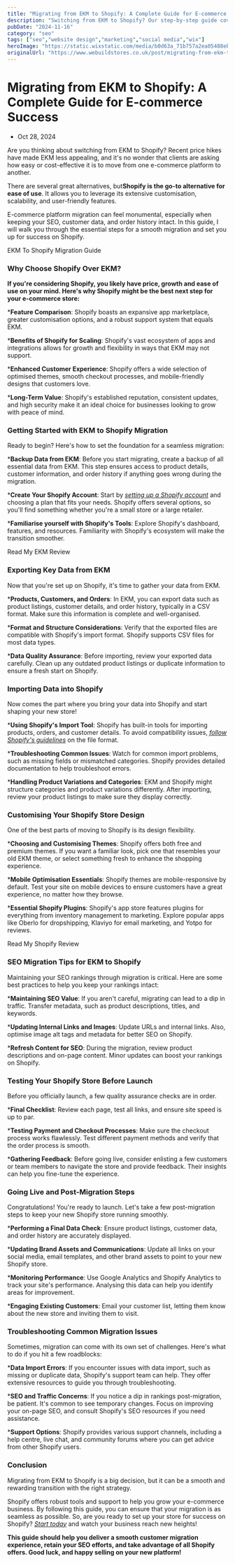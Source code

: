 ```yaml
---
title: "Migrating from EKM to Shopify: A Complete Guide for E-commerce Success in 2025"
description: "Switching from EKM to Shopify? Our step-by-step guide covers everything you need to know for a smooth migration, from data transfer to SEO tips."
pubDate: "2024-11-16"
category: "seo"
tags: ["seo","website design","marketing","social media","wix"]
heroImage: "https://static.wixstatic.com/media/b0d63a_71b757a2ea05488ebe7c979811cad537~mv2.jpg/v1/fill/w_740,h_420,al_c,q_90,usm_0.66_1.00_0.01,enc_avif,quality_auto/b0d63a_71b757a2ea05488ebe7c979811cad537~mv2.jpg"
originalUrl: "https://www.webuildstores.co.uk/post/migrating-from-ekm-to-shopify"
---
```



# Migrating from EKM to Shopify: A Complete Guide for E-commerce Success

 * Oct 28, 2024


Are you thinking about switching from EKM to Shopify? Recent price hikes have made EKM less appealing, and it's no wonder that clients are asking how easy or cost-effective it is to move from one e-commerce platform to another.

 
There are several great alternatives, but**Shopify is the go-to alternative for ease of use**. It allows you to leverage its extensive customisation, scalability, and user-friendly features. 

 
E-commerce platform migration can feel monumental, especially when keeping your SEO, customer data, and order history intact. In this guide, I will walk you through the essential steps for a smooth migration and set you up for success on Shopify.

 
EKM To Shopify Migration Guide

 
### Why Choose Shopify Over EKM?

**If you're considering Shopify, you likely have price, growth and ease of use on your mind. Here's why Shopify might be the best next step for your e-commerce store:**

 
 ***Feature Comparison**: Shopify boasts an expansive app marketplace, greater customisation options, and a robust support system that equals EKM.

 ***Benefits of Shopify for Scaling**: Shopify's vast ecosystem of apps and integrations allows for growth and flexibility in ways that EKM may not support.

 ***Enhanced Customer Experience**: Shopify offers a wide selection of optimised themes, smooth checkout processes, and mobile-friendly designs that customers love.

 ***Long-Term Value**: Shopify's established reputation, consistent updates, and high security make it an ideal choice for businesses looking to grow with peace of mind.

 
### Getting Started with EKM to Shopify Migration

Ready to begin? Here's how to set the foundation for a seamless migration:

 
 ***Backup Data from EKM**: Before you start migrating, create a backup of all essential data from EKM. This step ensures access to product details, customer information, and order history if anything goes wrong during the migration.

 ***Create Your Shopify Account**: Start by [_setting up a Shopify account_](https://www.shopify.com/?ref=storebuilder-limited) and choosing a plan that fits your needs. Shopify offers several options, so you'll find something whether you're a small store or a large retailer.

 ***Familiarise yourself with Shopify's Tools**: Explore Shopify's dashboard, features, and resources. Familiarity with Shopify's ecosystem will make the transition smoother.

 
[](https://www.webuildstores.co.uk/ekm-review)

Read My EKM Review

 
### Exporting Key Data from EKM

Now that you're set up on Shopify, it's time to gather your data from EKM.

 ***Products, Customers, and Orders**: In EKM, you can export data such as product listings, customer details, and order history, typically in a CSV format. Make sure this information is complete and well-organised.

 ***Format and Structure Considerations**: Verify that the exported files are compatible with Shopify's import format. Shopify supports CSV files for most data types.

 ***Data Quality Assurance**: Before importing, review your exported data carefully. Clean up any outdated product listings or duplicate information to ensure a fresh start on Shopify.

 
### Importing Data into Shopify

Now comes the part where you bring your data into Shopify and start shaping your new store!

 ***Using Shopify's Import Tool**: Shopify has built-in tools for importing products, orders, and customer details. To avoid compatibility issues, [_follow Shopify's guidelines_](https://help.shopify.com/en/manual/migrating-to-shopify) on the file format.

 ***Troubleshooting Common Issues**: Watch for common import problems, such as missing fields or mismatched categories. Shopify provides detailed documentation to help troubleshoot errors.

 ***Handling Product Variations and Categories**: EKM and Shopify might structure categories and product variations differently. After importing, review your product listings to make sure they display correctly.

 
### Customising Your Shopify Store Design

One of the best parts of moving to Shopify is its design flexibility.

 ***Choosing and Customising Themes**: Shopify offers both free and premium themes. If you want a familiar look, pick one that resembles your old EKM theme, or select something fresh to enhance the shopping experience.

 ***Mobile Optimisation Essentials**: Shopify themes are mobile-responsive by default. Test your site on mobile devices to ensure customers have a great experience, no matter how they browse.

 ***Essential Shopify Plugins**: Shopify's app store features plugins for everything from inventory management to marketing. Explore popular apps like Oberlo for dropshipping, Klaviyo for email marketing, and Yotpo for reviews.

 
[](https://www.webuildstores.co.uk/shopify-review)

Read My Shopify Review

 
### SEO Migration Tips for EKM to Shopify

Maintaining your SEO rankings through migration is critical. Here are some best practices to help you keep your rankings intact:

 ***Maintaining SEO Value**: If you aren't careful, migrating can lead to a dip in traffic. Transfer metadata, such as product descriptions, titles, and keywords.

 ***Updating Internal Links and Images**: Update URLs and internal links. Also, optimise image alt tags and metadata for better SEO on Shopify.

 ***Refresh Content for SEO**: During the migration, review product descriptions and on-page content. Minor updates can boost your rankings on Shopify.

 
### Testing Your Shopify Store Before Launch

Before you officially launch, a few quality assurance checks are in order.

 ***Final Checklist**: Review each page, test all links, and ensure site speed is up to par.

 ***Testing Payment and Checkout Processes**: Make sure the checkout process works flawlessly. Test different payment methods and verify that the order process is smooth.

 ***Gathering Feedback**: Before going live, consider enlisting a few customers or team members to navigate the store and provide feedback. Their insights can help you fine-tune the experience.

 
### Going Live and Post-Migration Steps

Congratulations! You're ready to launch. Let's take a few post-migration steps to keep your new Shopify store running smoothly.

 ***Performing a Final Data Check**: Ensure product listings, customer data, and order history are accurately displayed.

 ***Updating Brand Assets and Communications**: Update all links on your social media, email templates, and other brand assets to point to your new Shopify store.

 ***Monitoring Performance**: Use Google Analytics and Shopify Analytics to track your site's performance. Analysing this data can help you identify areas for improvement.

 ***Engaging Existing Customers**: Email your customer list, letting them know about the new store and inviting them to visit.

 
### Troubleshooting Common Migration Issues

Sometimes, migration can come with its own set of challenges. Here's what to do if you hit a few roadblocks:

 ***Data Import Errors**: If you encounter issues with data import, such as missing or duplicate data, Shopify's support team can help. They offer extensive resources to guide you through troubleshooting.

 ***SEO and Traffic Concerns**: If you notice a dip in rankings post-migration, be patient. It's common to see temporary changes. Focus on improving your on-page SEO, and consult Shopify's SEO resources if you need assistance.

 ***Support Options**: Shopify provides various support channels, including a help centre, live chat, and community forums where you can get advice from other Shopify users.

 
### Conclusion

Migrating from EKM to Shopify is a big decision, but it can be a smooth and rewarding transition with the right strategy.

 
Shopify offers robust tools and support to help you grow your e-commerce business. By following this guide, you can ensure that your migration is as seamless as possible. So, are you ready to set up your store for success on Shopify? [_Start today_](https://www.webuildstores.co.uk/contact) and watch your business reach new heights!

 
**This guide should help you deliver a smooth customer migration experience, retain your SEO efforts, and take advantage of all Shopify offers. Good luck, and happy selling on your new platform!**
